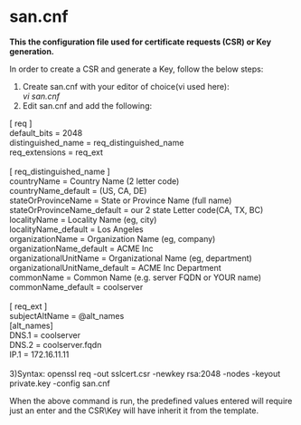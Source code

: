 # san.cnf
<b>This the configuration file  used for certificate requests (CSR) or Key generation. </b>
 
In order to create a CSR and generate a  Key, follow the below steps:

1) Create san.cnf with your editor of choice(vi used here): <br />
    <i>vi san.cnf</i> <br />
2) Edit san.cnf and add the following:

[ req ] <br />
default_bits       = 2048 <br />
distinguished_name = req_distinguished_name <br />
req_extensions     = req_ext <br />
<br />
[ req_distinguished_name ] <br />
countryName                 = Country Name (2 letter code) <br />
countryName_default 		= (US, CA, DE) <br />
stateOrProvinceName         = State or Province Name (full name) <br />
stateOrProvinceName_default = our 2 state Letter code(CA, TX, BC) <br />
localityName               = Locality Name (eg, city) <br />
localityName_default 	   = Los Angeles <br />
organizationName           = Organization Name (eg, company) <br />
organizationName_default   = ACME Inc <br />
organizationalUnitName     = Organizational Name (eg, department) <br />
organizationalUnitName_default	= ACME Inc Department <br />
commonName                 = Common Name (e.g. server FQDN or YOUR name) <br />
commonName_default		   = coolserver <br />
<br />
[ req_ext ]  <br />
subjectAltName = @alt_names <br />
[alt_names] <br />
DNS.1   = coolserver <br />
DNS.2   = coolserver.fqdn <br />
IP.1    = 172.16.11.11 <br />
<br />
3)Syntax:
openssl req -out sslcert.csr -newkey rsa:2048 -nodes -keyout private.key -config san.cnf

When the above command is run, the predefined values entered will require just an enter and the CSR\Key will have inherit it from the template.
